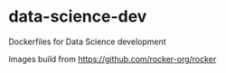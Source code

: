 # data-science-dev

Dockerfiles for Data Science development

Images build from https://github.com/rocker-org/rocker

